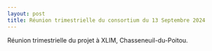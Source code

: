 ```yaml
---
layout: post
title: Réunion trimestrielle du consortium du 13 Septembre 2024
---
```



Réunion trimestrielle du projet à XLIM, Chasseneuil-du-Poitou. 

